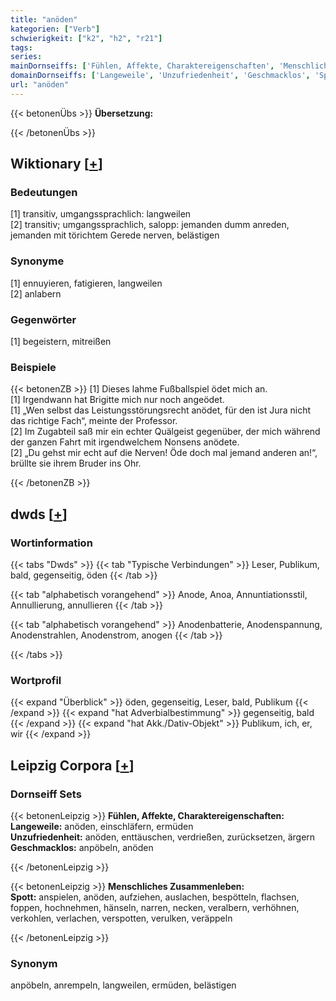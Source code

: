 ```yaml
---
title: "anöden"
kategorien: ["Verb"]
schwierigkeit: ["k2", "h2", "r21"]
tags:
series:
mainDornseiffs: ['Fühlen, Affekte, Charaktereigenschaften', 'Menschliches Zusammenleben']
domainDornseiffs: ['Langeweile', 'Unzufriedenheit', 'Geschmacklos', 'Spott']
url: "anöden"
---
```


{{< betonenÜbs >}}
**Übersetzung:**  
  
{{< /betonenÜbs >}}

## Wiktionary [[+](https://de.wiktionary.org/wiki/anöden)]

### Bedeutungen
[1] transitiv, umgangssprachlich: langweilen  
[2] transitiv; umgangssprachlich, salopp: jemanden dumm anreden, jemanden mit törichtem Gerede nerven, belästigen  

### Synonyme
[1] ennuyieren, fatigieren, langweilen  
[2] anlabern  

### Gegenwörter
[1] begeistern, mitreißen  

### Beispiele
{{< betonenZB >}}
[1] Dieses lahme Fußballspiel ödet mich an.  
[1] Irgendwann hat Brigitte mich nur noch angeödet.  
[1] „Wen selbst das Leistungsstörungsrecht anödet, für den ist Jura nicht das richtige Fach“, meinte der Professor.  
[2] Im Zugabteil saß mir ein echter Quälgeist gegenüber, der mich während der ganzen Fahrt mit irgendwelchem Nonsens anödete.  
[2] „Du gehst mir echt auf die Nerven! Öde doch mal jemand anderen an!“, brüllte sie ihrem Bruder ins Ohr.  

{{< /betonenZB >}}


## dwds [[+](https://www.dwds.de/wb/anöden)]

### Wortinformation
{{< tabs "Dwds" >}}
{{< tab "Typische Verbindungen" >}}
Leser, Publikum, bald, gegenseitig, öden
{{< /tab >}}

{{< tab "alphabetisch vorangehend" >}}
Anode, Anoa, Annuntiationsstil, Annullierung, annullieren
{{< /tab >}}

{{< tab "alphabetisch vorangehend" >}}
Anodenbatterie, Anodenspannung, Anodenstrahlen, Anodenstrom, anogen
{{< /tab >}}

{{< /tabs >}}

### Wortprofil
{{< expand "Überblick" >}} öden, gegenseitig, Leser, bald, Publikum {{< /expand >}}
{{< expand "hat Adverbialbestimmung" >}} gegenseitig, bald {{< /expand >}}
{{< expand "hat Akk./Dativ-Objekt" >}} Publikum, ich, er, wir {{< /expand >}}

## Leipzig Corpora [[+](https://corpora.uni-leipzig.de/en/res?word=anöden&corpusId=deu_newscrawl-public_2018)]

### Dornseiff Sets
{{< betonenLeipzig >}}
**Fühlen, Affekte, Charaktereigenschaften:**  
**Langeweile:** anöden, einschläfern, ermüden  
**Unzufriedenheit:** anöden, enttäuschen, verdrießen, zurücksetzen, ärgern  
**Geschmacklos:** anpöbeln, anöden  

{{< /betonenLeipzig >}}


{{< betonenLeipzig >}}
**Menschliches Zusammenleben:**  
**Spott:** anspielen, anöden, aufziehen, auslachen, bespötteln, flachsen, foppen, hochnehmen, hänseln, narren, necken, veralbern, verhöhnen, verkohlen, verlachen, verspotten, verulken, veräppeln  

{{< /betonenLeipzig >}}

### Synonym
anpöbeln, anrempeln, langweilen, ermüden, belästigen


